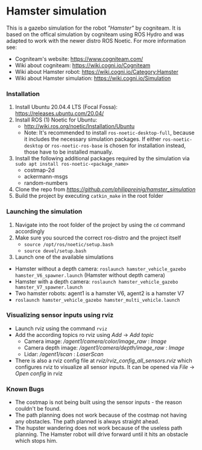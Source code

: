 # Hamster simulation
This is a gazebo simulation for the robot _"Hamster"_ by cogniteam. It is based on the offical simulation by cogniteam using ROS Hydro and was adapted to work with the newer distro ROS Noetic.
For more information see:
- Cogniteam's website: https://www.cogniteam.com/
- Wiki about cogniteam: https://wiki.cogni.io/Cogniteam
- Wiki about Hamster robot: https://wiki.cogni.io/Category:Hamster
- Wiki about Hamster simulation: https://wiki.cogni.io/Simulation

### Installation
1. Install Ubuntu 20.04.4 LTS (Focal Fossa): https://releases.ubuntu.com/20.04/
2. Install ROS (1) Noetic for Ubuntu:
    - http://wiki.ros.org/noetic/Installation/Ubuntu
    - Note: It's recommended to install `ros-noetic-desktop-full`, because it includes the necessary simulation packages. If either `ros-noetic-desktop` or `ros-noetic-ros-base` is chosen for installation instead, those have to be installed manually.
3. Install the following additional packages required by the simulation via `sudo apt install ros-noetic-<package_name>`
    - costmap-2d
    - ackermann-msgs
    - random-numbers
3. Clone the repo from _https://github.com/philippreinig/hamster_simulation_
4. Build the project by executing `catkin_make` in the root folder

### Launching the simulation
1. Navigate into the root folder of the project by using the `cd` command accordingly
2. Make sure you sourced the correct ros-distro and the project itself
    - `source /opt/ros/noetic/setup.bash`
    - `source devel/setup.bash`
2. Launch one of the available simulations
- Hamster without a depth camera: `roslaunch hamster_vehicle_gazebo hamster_V6_spawner.launch` (Hamster without depth camera)
- Hamster with a depth camera: `roslaunch hamster_vehicle_gazebo hamster_V7_spawner.launch` 
- Two hamster robots: agent1 is a hamster V6, agent2 is a hamster V7
- `roslaunch hamster_vehicle_gazebo hamster_multi_vehicle.launch`

### Visualizing sensor inputs using rviz
- Launch rviz using the command `rviz`
- Add the according topics ro rviz using _Add_ -> _Add topic_
    - Camera image: _/agent1/camera/color/image_raw_ : _Image_
    - Camera depth image: _/agent1/camera/depth/image_raw_ : _Image_
    - Lidar: _/agent1/scan_ : _LaserScan_
- There is also a rviz config file at _rviz/rviz_config_all_sensors.rviz_ which configures rviz to visualize all sensor inputs. It can be opened via _File_ -> _Open config_ in rviz

### Known Bugs
- The costmap is not being built using the sensor inputs - the reason couldn't be found.
- The path planning does not work because of the costmap not having any obstacles. The path planned is always straight ahead.
- The hupster wandering does not work because of the useless path planning. The Hamster robot will drive forward until it hits an obstacle which stops him.

